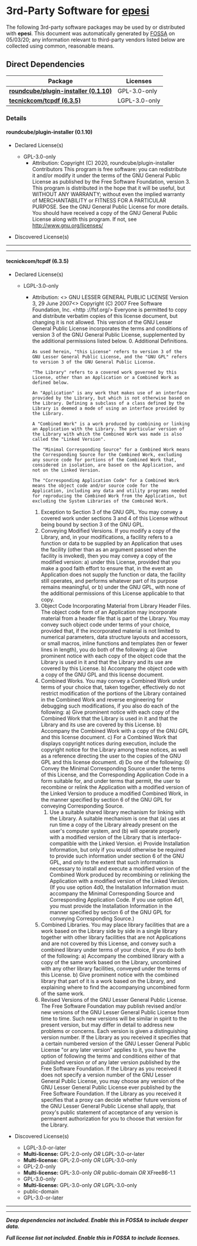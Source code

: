 # 3rd-Party Software for [epesi]()

The following 3rd-party software packages may be used by or distributed with **epesi**.  This document was automatically generated by [FOSSA](https://fossa.com) on 05/03/20; any information relevant to third-party vendors listed below are collected using common, reasonable means.






## Direct Dependencies


Package|Licenses
-------|--------
**[roundcube/plugin-installer (0.1.10)](#roundcube/plugin-installer-0110)**|GPL-3.0-only
**[tecnickcom/tcpdf (6.3.5)](#tecnickcom/tcpdf-635)**|LGPL-3.0-only



### Details


#### **roundcube/plugin-installer (0.1.10)**


* Declared License(s)
    * GPL-3.0-only
        * Attribution:
        Copyright (C) 2020, roundcube/plugin-installer Contributors
		This program is free software: you can redistribute it and/or modify it under the terms of the GNU General Public License as published by the Free Software Foundation, version 3.
		This program is distributed in the hope that it will be useful, but WITHOUT ANY WARRANTY; without even the implied warranty of MERCHANTABILITY or FITNESS FOR A PARTICULAR PURPOSE. See the GNU General Public License for more details.
		You should have received a copy of the GNU General Public License along with this program. If not, see http://www.gnu.org/licenses/



* Discovered License(s)






---
---

#### **tecnickcom/tcpdf (6.3.5)**


* Declared License(s)
    * LGPL-3.0-only
        * Attribution:
        <<beginOptional>> GNU LESSER GENERAL PUBLIC LICENSE
		Version 3, 29 June 2007<<endOptional>>
		Copyright (C) 2007 Free Software Foundation, Inc. <http ://fsf.org/>
		Everyone is permitted to copy and distribute verbatim copies of this license document, but changing it is not allowed.
		This version of the GNU Lesser General Public License incorporates the terms and conditions of version 3 of the GNU General Public License, supplemented by the additional permissions listed below.
		   0. Additional Definitions.
		      
		      As used herein, "this License" refers to version 3 of the GNU Lesser General Public License, and the "GNU GPL" refers to version 3 of the GNU General Public License.
		      
		      "The Library" refers to a covered work governed by this License, other than an Application or a Combined Work as defined below.
		      
		      An "Application" is any work that makes use of an interface provided by the Library, but which is not otherwise based on the Library. Defining a subclass of a class defined by the Library is deemed a mode of using an interface provided by the Library.
		      
		      A "Combined Work" is a work produced by combining or linking an Application with the Library. The particular version of the Library with which the Combined Work was made is also called the "Linked Version".
		      
		      The "Minimal Corresponding Source" for a Combined Work means the Corresponding Source for the Combined Work, excluding any source code for portions of the Combined Work that, considered in isolation, are based on the Application, and not on the Linked Version.
		      
		      The "Corresponding Application Code" for a Combined Work means the object code and/or source code for the Application, including any data and utility programs needed for reproducing the Combined Work from the Application, but excluding the System Libraries of the Combined Work.
		   1. Exception to Section 3 of the GNU GPL.
		   You may convey a covered work under sections 3 and 4 of this License without being bound by section 3 of the GNU GPL.
		   2. Conveying Modified Versions.
		   If you modify a copy of the Library, and, in your modifications, a facility refers to a function or data to be supplied by an Application that uses the facility (other than as an argument passed when the facility is invoked), then you may convey a copy of the modified version:
		      a) under this License, provided that you make a good faith effort to ensure that, in the event an Application does not supply the function or data, the facility still operates, and performs whatever part of its purpose remains meaningful, or
		      b) under the GNU GPL, with none of the additional permissions of this License applicable to that copy.
		   3. Object Code Incorporating Material from Library Header Files.
		   The object code form of an Application may incorporate material from a header file that is part of the Library. You may convey such object code under terms of your choice, provided that, if the incorporated material is not limited to numerical parameters, data structure layouts and accessors, or small macros, inline functions and templates (ten or fewer lines in length), you do both of the following:
		      a) Give prominent notice with each copy of the object code that the Library is used in it and that the Library and its use are covered by this License.
		      b) Accompany the object code with a copy of the GNU GPL and this license document.
		   4. Combined Works.
		   You may convey a Combined Work under terms of your choice that, taken together, effectively do not restrict modification of the portions of the Library contained in the Combined Work and reverse engineering for debugging such modifications, if you also do each of the following:
		      a) Give prominent notice with each copy of the Combined Work that the Library is used in it and that the Library and its use are covered by this License.
		      b) Accompany the Combined Work with a copy of the GNU GPL and this license document.
		      c) For a Combined Work that displays copyright notices during execution, include the copyright notice for the Library among these notices, as well as a reference directing the user to the copies of the GNU GPL and this license document.
		      d) Do one of the following:
		         0) Convey the Minimal Corresponding Source under the terms of this License, and the Corresponding Application Code in a form suitable for, and under terms that permit, the user to recombine or relink the Application with a modified version of the Linked Version to produce a modified Combined Work, in the manner specified by section 6 of the GNU GPL for conveying Corresponding Source.
		         1) Use a suitable shared library mechanism for linking with the Library. A suitable mechanism is one that (a) uses at run time a copy of the Library already present on the user's computer system, and (b) will operate properly with a modified version of the Library that is interface-compatible with the Linked Version.
		      e) Provide Installation Information, but only if you would otherwise be required to provide such information under section 6 of the GNU GPL, and only to the extent that such information is necessary to install and execute a modified version of the Combined Work produced by recombining or relinking the Application with a modified version of the Linked Version. (If you use option 4d0, the Installation Information must accompany the Minimal Corresponding Source and Corresponding Application Code. If you use option 4d1, you must provide the Installation Information in the manner specified by section 6 of the GNU GPL for conveying Corresponding Source.)
		   5. Combined Libraries.
		   You may place library facilities that are a work based on the Library side by side in a single library together with other library facilities that are not Applications and are not covered by this License, and convey such a combined library under terms of your choice, if you do both of the following:
		      a) Accompany the combined library with a copy of the same work based on the Library, uncombined with any other library facilities, conveyed under the terms of this License.
		      b) Give prominent notice with the combined library that part of it is a work based on the Library, and explaining where to find the accompanying uncombined form of the same work.
		   6. Revised Versions of the GNU Lesser General Public License.
		   The Free Software Foundation may publish revised and/or new versions of the GNU Lesser General Public License from time to time. Such new versions will be similar in spirit to the present version, but may differ in detail to address new problems or concerns.
		   Each version is given a distinguishing version number. If the Library as you received it specifies that a certain numbered version of the GNU Lesser General Public License "or any later version" applies to it, you have the option of following the terms and conditions either of that published version or of any later version published by the Free Software Foundation. If the Library as you received it does not specify a version number of the GNU Lesser General Public License, you may choose any version of the GNU Lesser General Public License ever published by the Free Software Foundation.
		   If the Library as you received it specifies that a proxy can decide whether future versions of the GNU Lesser General Public License shall apply, that proxy's public statement of acceptance of any version is permanent authorization for you to choose that version for the Library.



* Discovered License(s)
    * LGPL-3.0-or-later
    * **Multi-license:** GPL-2.0-only *OR* LGPL-3.0-or-later
    * **Multi-license:** GPL-2.0-only *OR* LGPL-3.0-only
    * GPL-2.0-only
    * **Multi-license:** GPL-3.0-only *OR* public-domain *OR* XFree86-1.1
    * GPL-3.0-only
    * **Multi-license:** GPL-3.0-only *OR* LGPL-3.0-only
    * public-domain
    * GPL-3.0-or-later






---
---






***Deep dependencies not included.  Enable this in FOSSA to include deeper data.***



***Full license list not included.  Enable this in FOSSA to include licenses.***



[FOSSA]: # (Do not touch the comments below)

[FOSSA]: # (==depsig=e3b0c44298fc1c149afbf4c8996fb92427ae41e4649b934ca495991b7852b855==)


